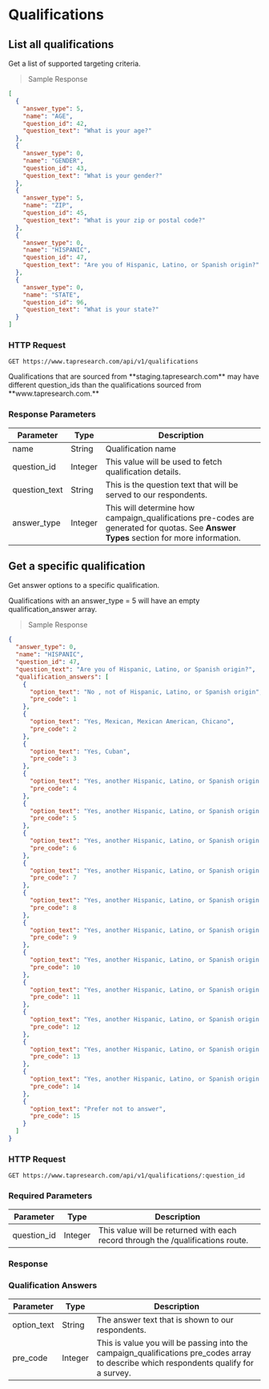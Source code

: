 # Qualifications

## List all qualifications

Get a list of supported targeting criteria.

> Sample Response

```json
[
  {
    "answer_type": 5,
    "name": "AGE",
    "question_id": 42,
    "question_text": "What is your age?"
  },
  {
    "answer_type": 0,
    "name": "GENDER",
    "question_id": 43,
    "question_text": "What is your gender?"
  },
  {
    "answer_type": 5,
    "name": "ZIP",
    "question_id": 45,
    "question_text": "What is your zip or postal code?"
  },
  {
    "answer_type": 0,
    "name": "HISPANIC",
    "question_id": 47,
    "question_text": "Are you of Hispanic, Latino, or Spanish origin?"
  },
  {
    "answer_type": 0,
    "name": "STATE",
    "question_id": 96,
    "question_text": "What is your state?"
  }
]
```

### HTTP Request

`GET https://www.tapresearch.com/api/v1/qualifications`

<aside class="warning">
Qualifications that are sourced from **staging.tapresearch.com** may have different question_ids than the qualifications sourced from **www.tapresearch.com.**
</aside>

### Response Parameters
Parameter | Type | Description
--------- | ---- | -----------
name | String | Qualification name
question_id | Integer | This value will be used to fetch qualification details.
question_text | String | This is the question text that will be served to our respondents.
answer_type | Integer | This will determine how campaign_qualifications pre-codes are generated for quotas. See **Answer Types** section for more information.

## Get a specific qualification

Get answer options to a specific qualification.

<aside class=info>
Qualifications with an answer_type = 5 will have an empty qualification_answer array.
</aside>

> Sample Response

```json
{
  "answer_type": 0,
  "name": "HISPANIC",
  "question_id": 47,
  "question_text": "Are you of Hispanic, Latino, or Spanish origin?",
  "qualification_answers": [
    {
      "option_text": "No , not of Hispanic, Latino, or Spanish origin",
      "pre_code": 1
    },
    {
      "option_text": "Yes, Mexican, Mexican American, Chicano",
      "pre_code": 2
    },
    {
      "option_text": "Yes, Cuban",
      "pre_code": 3
    },
    {
      "option_text": "Yes, another Hispanic, Latino, or Spanish origin *** Argentina ",
      "pre_code": 4
    },
    {
      "option_text": "Yes, another Hispanic, Latino, or Spanish origin *** Colombia ",
      "pre_code": 5
    },
    {
      "option_text": "Yes, another Hispanic, Latino, or Spanish origin *** Ecuador ",
      "pre_code": 6
    },
    {
      "option_text": "Yes, another Hispanic, Latino, or Spanish origin *** El Salvadore ",
      "pre_code": 7
    },
    {
      "option_text": "Yes, another Hispanic, Latino, or Spanish origin *** Guatemala ",
      "pre_code": 8
    },
    {
      "option_text": "Yes, another Hispanic, Latino, or Spanish origin *** Nicaragua ",
      "pre_code": 9
    },
    {
      "option_text": "Yes, another Hispanic, Latino, or Spanish origin *** Panama ",
      "pre_code": 10
    },
    {
      "option_text": "Yes, another Hispanic, Latino, or Spanish origin *** Peru ",
      "pre_code": 11
    },
    {
      "option_text": "Yes, another Hispanic, Latino, or Spanish origin *** Spain ",
      "pre_code": 12
    },
    {
      "option_text": "Yes, another Hispanic, Latino, or Spanish origin *** Venezuela ",
      "pre_code": 13
    },
    {
      "option_text": "Yes, another Hispanic, Latino, or Spanish origin *** Other Country",
      "pre_code": 14
    },
    {
      "option_text": "Prefer not to answer",
      "pre_code": 15
    }
  ]
}
```

### HTTP Request

`GET https://www.tapresearch.com/api/v1/qualifications/:question_id`

### Required Parameters
Parameter | Type | Description
--------- | ---- | -----------
question_id | Integer | This value will be returned with each record through the /qualifications route.

### Response

### Qualification Answers
Parameter | Type | Description
--------- | ---- | -----------
option_text | String | The answer text that is shown to our respondents.
pre_code | Integer | This is value you will be passing into the campaign_qualifications pre_codes array to describe which respondents qualify for a survey.